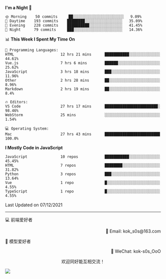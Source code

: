 <!--START_SECTION:waka-->
**I'm a Night 🦉** 

```text
🌞 Morning    50 commits     ██░░░░░░░░░░░░░░░░░░░░░░░   9.09% 
🌆 Daytime    193 commits    ████████░░░░░░░░░░░░░░░░░   35.09% 
🌃 Evening    228 commits    ██████████░░░░░░░░░░░░░░░   41.45% 
🌙 Night      79 commits     ███░░░░░░░░░░░░░░░░░░░░░░   14.36%

```


📊 **This Week I Spent My Time On** 

```text
💬 Programming Languages: 
HTML                     12 hrs 21 mins      ███████████░░░░░░░░░░░░░░   44.61% 
Vue.js                   7 hrs 6 mins        ██████░░░░░░░░░░░░░░░░░░░   25.62% 
JavaScript               3 hrs 18 mins       ███░░░░░░░░░░░░░░░░░░░░░░   11.96% 
Other                    2 hrs 28 mins       ██░░░░░░░░░░░░░░░░░░░░░░░   8.96% 
Markdown                 2 hrs 19 mins       ██░░░░░░░░░░░░░░░░░░░░░░░   8.4%

🔥 Editors: 
VS Code                  27 hrs 17 mins      ████████████████████████░   98.46% 
WebStorm                 25 mins             ░░░░░░░░░░░░░░░░░░░░░░░░░   1.54%

💻 Operating System: 
Mac                      27 hrs 43 mins      █████████████████████████   100.0%

```

**I Mostly Code in JavaScript** 

```text
JavaScript               10 repos            ███████████░░░░░░░░░░░░░░   45.45% 
HTML                     7 repos             ████████░░░░░░░░░░░░░░░░░   31.82% 
Python                   3 repos             ███░░░░░░░░░░░░░░░░░░░░░░   13.64% 
Vue                      1 repo              █░░░░░░░░░░░░░░░░░░░░░░░░   4.55% 
TypeScript               1 repo              █░░░░░░░░░░░░░░░░░░░░░░░░   4.55%

```



 Last Updated on 07/12/2021
<!--END_SECTION:waka-->

---

💻 前端爱好者 

<p align="right">
📧 Email: kok_s0s@163.com 
</p> 

<p align="left">
🧩 模型爱好者
</p>

<p align="right">
📲 WeChat: kok-s0s_OoO
</p>


<p align="center">欢迎同好能互相交流！</p>

<img align="center"  src="https://www.kok-s0s.top/usr/uploads/2021/01/4291479694.jpg">
